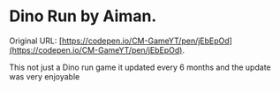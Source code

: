 # Dino Run by Aiman.

Original URL: [https://codepen.io/CM-GameYT/pen/jEbEpOd](https://codepen.io/CM-GameYT/pen/jEbEpOd).

This not just a Dino run game it updated every 6 months and the update was very enjoyable 
